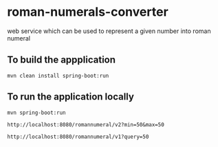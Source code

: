 # roman-numerals-converter
web service which can be used to represent a given number into roman numeral


## To build the appplication
`mvn clean install spring-boot:run`

## To run the application locally
`mvn spring-boot:run`

`http://localhost:8080/romannumeral/v2?min=50&max=50`

`http://localhost:8080/romannumeral/v1?query=50`
